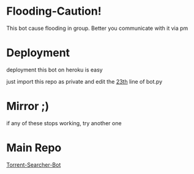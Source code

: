 # Flooding-Caution!
This bot cause flooding in group. Better you communicate with it via pm

# Deployment
deployment this bot on heroku is easy

just import this repo as private and edit the [23th](https://github.com/devillD/Torrent-Searcher-Bot/blob/f693c0574dee52cb73070b4fdcd6c7f0ec455ad4/bot.py#L23) line of bot.py

# Mirror ;)
if any of these stops working, try another one

# Main Repo
[Torrent-Searcher-Bot](https://github.com/BaraniARR/Torrent-Searcher-Bot/tree/main)
